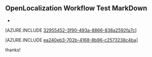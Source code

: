 ## OpenLocalization Workflow Test MarkDown
* 

[AZURE.INCLUDE [32955452-3f90-493a-8866-838a2592fa7c](calleeMd1.md)]



[AZURE.INCLUDE [ea240eb3-702b-4168-8b96-c2573238c4ba](calleeMd2.md)]

 
thanks!